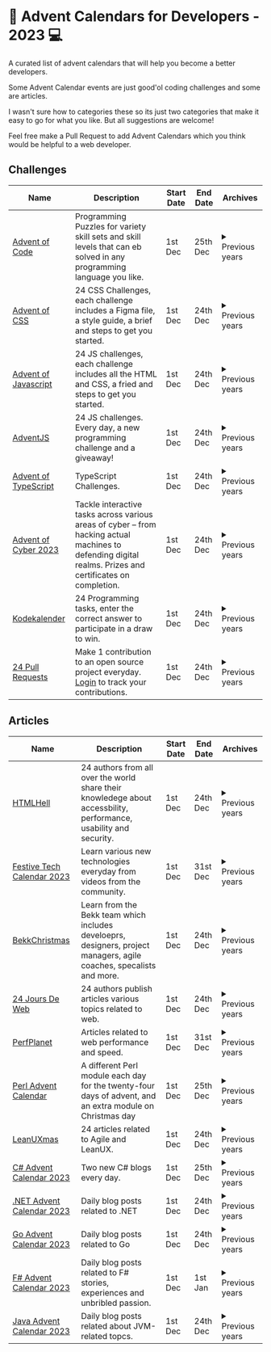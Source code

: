 # 📅 Advent Calendars for Developers - 2023 💻

A curated list of advent calendars that will help you become a better developers.

Some Advent Calendar events are just good'ol coding challenges and some are articles.

I wasn't sure how to categories these so its just two categories that make it easy to go for what you like. But all suggestions are welcome!

Feel free make a Pull Request to add Advent Calendars which you think would be helpful to a web developer.

## Challenges

<table>
  <thead>
    <tr>
      <th>Name</th>
      <th>Description</th>
      <th>Start Date</th>
      <th>End Date</th>
      <th>Archives</th>
    </tr>
  </thead>
  <tbody>
    <tr>
      <td>
	  		<a href="https://adventofcode.com/2023">Advent of Code</a>
	  	</td>
      <td>Programming Puzzles for variety skill sets and skill levels that can eb solved in any programming language you like.</td>
      <td>1st Dec</td>
      <td>25th Dec</td>
      <td>
				<details>
					<summary>Previous years</summary>
					<a href="https://adventofcode.com/2022">2022</a></br>
					<a href="https://adventofcode.com/2021">2021</a></br>
					<a href="https://adventofcode.com/2020">2020</a></br>
					<a href="https://adventofcode.com/2019">2019</a></br>
					<a href="https://adventofcode.com/2018">2018</a></br>
					<a href="https://adventofcode.com/2017">2017</a></br>
					<a href="https://adventofcode.com/2016">2016</a></br>
					<a href="https://adventofcode.com/2015">2015</a></br>
				</details>
	  	</td>
    </tr>
		<tr>
			<td>
				<a href="https://adventofcss.com/">Advent of CSS</a>
			</td>
			<td>24 CSS Challenges, each challenge includes a Figma file, a style guide, a brief and steps to get you started.</td>
			<td>1st Dec</td>
			<td>24th Dec</td>
			<td>
				<details>
				<summary>Previous years</summary>
				<a href="https://adevntofcss.com">2022</a></br>
			</details>
			</td>
		</tr>
		<tr>
			<td>
				<a href="https://adventofjs.com/">Advent of Javascript</a>
			</td>
			<td>24 JS challenges, each challenge includes all the HTML and CSS, a fried and steps to get you started.</td>
			<td>1st Dec</td>
			<td>24th Dec</td>
			<td>
				<details>
					<summary>Previous years</summary>
					<a href="https://adevntofjs.com">2022</a></br>
				</details>
			</td>
		</tr>
		<tr>
			<td>
				<a href="https://adventjs.dev/">AdventJS</a>
			</td>
			<td>24 JS challenges. Every day, a new programming challenge and a giveaway!</td>
			<td>1st Dec</td>
			<td>24th Dec</td>
			<td>
				<details>
					<summary>Previous years</summary>
					<a href="https://2022.adventjs.dev/">2022</a></br>
				</details>
			</td>
		</tr>
    <tr>
			<td>
				<a href="https://typehero.dev/">Advent of TypeScript</a>
			</td>
			<td>TypeScript Challenges.</td>
			<td>1st Dec</td>
			<td>24th Dec</td>
			<td>
				<details>
					<summary>Previous years</summary>
				</details>
			</td>
		</tr>
		<tr>
			<td>
				<a href="https://tryhackme.com/r/christmas">Advent of Cyber 2023</a>
			</td>
			<td>Tackle interactive tasks across various areas of cyber – from hacking actual machines to defending digital realms. Prizes and certificates on completion.</td>
			<td>1st Dec</td>
			<td>24th Dec</td>
			<td>
				<details>
					<summary>Previous years</summary>
					<a href="https://2022.adventjs.dev/">2022</a></br>
				</details>
			</td>
		</tr>
		<tr>
			<td>
				<a href="https://julekalender.knowit.no/">Kodekalender</a>
			</td>
			<td>24 Programming tasks, enter the correct answer to participate in a draw to win.</td>
			<td>1st Dec</td>
			<td>24th Dec</td>
			<td>
				<details>
					<summary>Previous years</summary>
					<a href="https://2022.adventjs.dev/">2022</a></br>
				</details>
			</td>
		</tr>
		<tr>
			<td>
				<a href="https://24pullrequests.com/">24 Pull Requests</a>
			</td>
			<td>Make 1 contribution to an open source project everyday. <a href="https://24pullrequests.com/login">Login</a> to  track your contributions.
	</td>
			<td>1st Dec</td>
			<td>24th Dec</td>
			<td>
				<details>
					<summary>Previous years</summary>
				</details>
			</td>
		</tr>
  </tbody>
</table>

## Articles

<table>
  <thead>
    <tr>
      <th>Name</th>
      <th>Description</th>
      <th>Start Date</th>
      <th>End Date</th>
      <th>Archives</th>
    </tr>
  </thead>
  <tbody>
    <tr>
      <td>
	  		<a href="https://www.htmhell.dev/adventcalendar/">HTMLHell</a>
	  	</td>
      <td>24 authors from all over the world share their knowledege about accessbility, performance, usability and security.</td>
      <td>1st Dec</td>
      <td>24th Dec</td>
      <td>
				<details>
					<summary>Previous years</summary>
					<a href="https://www.htmhell.dev/adventcalendar/2022/">2022</a></br>
					<a href="https://www.htmhell.dev/adventcalendar/2021/">2021</a></br>
				</details>
	  	</td>
    </tr>
		<tr>
      <td>
	  		<a href="https://festivetechcalendar.com/">Festive Tech Calendar 2023</a>
	  	</td>
      <td>Learn various new technologies everyday from videos from the community.</td>
      <td>1st Dec</td>
      <td>31st Dec</td>
      <td>
				<details>
					<summary>Previous years</summary>
				</details>
	  	</td>
    </tr>
		<tr>
      <td>
	  		<a href="https://www.bekk.christmas/post/2023">BekkChristmas</a>
	  	</td>
      <td>Learn from the Bekk team which includes develoeprs, designers, project managers, agile coaches, specalists and more.
</td>
      <td>1st Dec</td>
      <td>24th Dec</td>
      <td>
				<details>
					<summary>Previous years</summary>
					<a href="https://www.bekk.christmas/post/2022">2022</a></br>
					<a href="https://www.bekk.christmas/post/2021">2021</a></br>
					<a href="https://www.bekk.christmas/post/2020">2020</a></br>
					<a href="https://www.bekk.christmas/post/2019">2019</a></br>
					<a href="https://www.bekk.christmas/post/2018">2018</a></br>
					<a href="https://www.bekk.christmas/post/2017">2017</a></br>
				</details>
	  	</td>
    </tr>
		<tr>
      <td>
	  		<a href="https://www.24joursdeweb.fr/">24 Jours De Web</a>
	  	</td>
      <td>24 authors publish articles various topics 
related to web.</td>
      <td>1st Dec</td>
      <td>24th Dec</td>
      <td>
				<details>
					<summary>Previous years</summary>
					<a href="https://www.24joursdeweb.fr/2022">2022</a></br>
					<a href="https://www.24joursdeweb.fr/2021">2021</a></br>
					<a href="https://www.24joursdeweb.fr/2020">2020</a></br>
					<a href="https://www.24joursdeweb.fr/2019">2019</a></br>
					<a href="https://www.24joursdeweb.fr/2018">2018</a></br>
					<a href="https://www.24joursdeweb.fr/2017">2017</a></br>
					<a href="https://www.24joursdeweb.fr/2016">2016</a></br>
					<a href="https://www.24joursdeweb.fr/2015">2015</a></br>
					<a href="https://www.24joursdeweb.fr/2014">2014</a></br>
					<a href="https://www.24joursdeweb.fr/2013">2013</a></br>
					<a href="https://www.24joursdeweb.fr/2012">2012</a></br>
				</details>
	  	</td>
    </tr>		
		<tr>
      <td>
	  		<a href="https://calendar.perfplanet.com/">PerfPlanet</a>
	  	</td>
      <td>Articles related to web performance and speed.</td>
      <td>1st Dec</td>
      <td>31st Dec</td>
      <td>
				<details>
					<summary>Previous years</summary>
					<a href="https://calendar.perfplanet.com/2022/">2022</a></br>
					<a href="https://calendar.perfplanet.com/2021/">2021</a></br>
					<a href="https://calendar.perfplanet.com/2020/">2020</a></br>
					<a href="https://calendar.perfplanet.com/2019/">2019</a></br>
					<a href="https://calendar.perfplanet.com/2018/">2018</a></br>
					<a href="https://calendar.perfplanet.com/2017/">2017</a></br>
					<a href="https://calendar.perfplanet.com/2016/">2016</a></br>
					<a href="https://calendar.perfplanet.com/2015/">2015</a></br>
					<a href="https://calendar.perfplanet.com/2014/">2014</a></br>
					<a href="https://calendar.perfplanet.com/2013/">2013</a></br>
					<a href="https://calendar.perfplanet.com/2012/">2012</a></br>
					<a href="https://calendar.perfplanet.com/2011/">2011</a></br>
					<a href="https://calendar.perfplanet.com/2010/">2010</a></br>
					<a href="https://calendar.perfplanet.com/2009/">2009</a></br>
				</details>
	  	</td>
    </tr>
				<tr>
      <td>
	  		<a href="https://perladvent.org/">Perl Advent Calendar</a>
	  	</td>
      <td>A different Perl module each day for the twenty-four days of advent, and an extra module on Christmas day</td>
      <td>1st Dec</td>
      <td>25th Dec</td>
      <td>
				<details>
					<summary>Previous years</summary>
					<a href="https://perladvent.org/archives.html">2022-2000</a></br>
				</details>
	  	</td>
    </tr>
		<tr>
      <td>
	  		<a href="https://2023.leanuxmas.com/
">LeanUXmas</a>
	  	</td>
      <td>24 articles related to Agile and LeanUX.</td>
      <td>1st Dec</td>
      <td>24th Dec</td>
      <td>
				<details>
					<summary>Previous years</summary>
					<a href="https://2022.leanuxmas.com/">2022</a></br>
					<a href="https://2021.leanuxmas.com/">2021</a></br>
					<a href="https://2020.leanuxmas.com/">2020</a></br>
					<a href="https://2019.leanuxmas.com/">2019</a></br>
					<a href="https://2018.leanuxmas.com/">2018</a></br>
					<a href="https://2017.leanuxmas.com/">2017</a></br>
					<a href="https://2016.leanuxmas.com/">2016</a></br>
					<a href="https://2015.leanuxmas.com/">2015</a></br>
					<a href="https://2014.leanuxmas.com/">2014</a></br>
				</details>
	  	</td>
    </tr>
		<tr>
      <td>
	  		<a href="https://csadvent.christmas/">C# Advent Calendar 2023</a>
	  	</td>
      <td>Two new C# blogs every day.</td>
      <td>1st Dec</td>
      <td>25th Dec</td>
      <td>
				<details>
					<summary>Previous years</summary>
					<a href="https://csadvent.christmas/archive/2022">2022</a></br>
					<a href="https://csadvent.christmas/archive/2021">2021</a></br>
					<a href="https://csadvent.christmas/archive/2020">2020</a></br>
					<a href="https://csadvent.christmas/archive/2019">2019</a></br>
					<a href="https://csadvent.christmas/archive/2018">2018</a></br>
					<a href="https://csadvent.christmas/archive/2017">2017</a></br>
				</details>
	  	</td>
    </tr>
		<tr>
      <td>
	  		<a href="https://dotnet.christmas/2023/">.NET Advent Calendar 2023</a>
	  	</td>
      <td>Daily blog posts related to .NET</td>
      <td>1st Dec</td>
      <td>24th Dec</td>
      <td>
				<details>
					<summary>Previous years</summary>
					<a href="https://dotnet.christmas/2022/">2022</a></br>
					<a href="https://dotnet.christmas/2021/">2021</a></br>
				</details>
	  	</td>
    </tr>
		<tr>
				<tr>
      <td>
	  		<a href="https://golang.christmas/">Go Advent Calendar 2023</a>
	  	</td>
      <td>Daily blog posts related to Go</td>
      <td>1st Dec</td>
      <td>24th Dec</td>
      <td>
				<details>
					<summary>Previous years</summary>
					<a href="https://golang.christmas/2022/">2022</a></br>
					<a href="https://golang.christmas/2021/">2021</a></br>
				</details>
	  	</td>
    </tr>
		<tr>
      <td>
	  		<a href="https://sergeytihon.com/2023/10/28/f-advent-calendar-in-english-2023/">F# Advent Calendar 2023</a>
	  	</td>
      <td>Daily blog posts related to F# stories, experiences and unbribled passion.</td>
      <td>1st Dec</td>
      <td>1st Jan</td>
      <td>
				<details>
					<summary>Previous years</summary>
					<a href="https://sergeytihon.com/2022/10/28/f-advent-calendar-in-english-2022/">2022</a></br>
					<a href="https://sergeytihon.com/2021/10/18/f-advent-calendar-2021/">2021</a></br>
					<a href="https://sergeytihon.com/2020/10/22/f-advent-calendar-in-english-2020/">2020</a></br>
					<a href="https://sergeytihon.com/2019/11/05/f-advent-calendar-in-english-2019/">2019</a></br>
					<a href="https://sergeytihon.com/2018/10/22/f-advent-calendar-in-english-2018/">2018</a></br>
					<a href="https://sergeytihon.com/2017/10/22/f-advent-calendar-in-english-2017/">2017</a></br>
					<a href="https://sergeytihon.com/2016/10/23/f-advent-calendar-in-english-2016/">2016</a></br>
					<a href="https://sergeytihon.wordpress.com/2015/10/25/f-advent-calendar-in-english-2015/">2015</a></br>
					<a href="https://sergeytihon.wordpress.com/2014/11/24/f-advent-calendar-in-english-2014/">2014</a></br>
				</details>
	  	</td>
    </tr>
				<tr>
      <td>
	  		<a href="https://www.javaadvent.com/calendar/">Java Advent Calendar 2023</a>
	  	</td>
      <td>Daily blog posts related about JVM-related topcs.</td>
      <td>1st Dec</td>
      <td>24th Dec</td>
      <td>
				<details>
					<summary>Previous years</summary>
					<a href="https://www.javaadvent.com/archive">2022-2012</a>
				</details>
	  	</td>
    </tr>
		</table>
